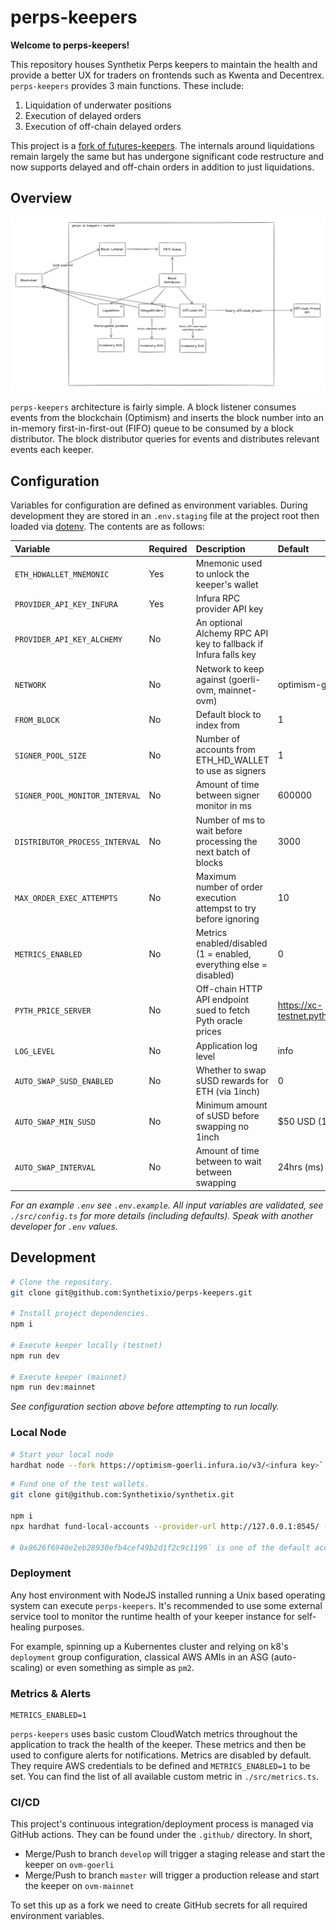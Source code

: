 # perps-keepers

**Welcome to perps-keepers!**

This repository houses Synthetix Perps keepers to maintain the health and provide a better UX for traders on frontends such as Kwenta and Decentrex. `perps-keepers` provides 3 main functions. These include:

1. Liquidation of underwater positions
1. Execution of delayed orders
1. Execution of off-chain delayed orders

This project is a [fork of futures-keepers](https://github.com/Synthetixio/futures-keepers). The internals around liquidations remain largely the same but has undergone significant code restructure and now supports delayed and off-chain orders in addition to just liquidations.

## Overview

![overview](./assets/perpsv2_overview.png)

`perps-keepers` architecture is fairly simple. A block listener consumes events from the blockchain (Optimism) and inserts the block number into an in-memory first-in-first-out (FIFO) queue to be consumed by a block distributor. The block distributor queries for events and distributes relevant events each keeper.

## Configuration

Variables for configuration are defined as environment variables. During development they are stored in an `.env.staging` file at the project root then loaded via [dotenv](https://www.npmjs.com/package/dotenv). The contents are as follows:

| Variable                       | Required | Description                                                        | Default                         |
| :----------------------------- | :------- | :----------------------------------------------------------------- | :------------------------------ |
| `ETH_HDWALLET_MNEMONIC`        | Yes      | Mnemonic used to unlock the keeper's wallet                        |                                 |
| `PROVIDER_API_KEY_INFURA`      | Yes      | Infura RPC provider API key                                        |                                 |
| `PROVIDER_API_KEY_ALCHEMY`     | No       | An optional Alchemy RPC API key to fallback if Infura falls key    |                                 |
| `NETWORK`                      | No       | Network to keep against (goerli-ovm, mainnet-ovm)                  | optimism-goerli                 |
| `FROM_BLOCK`                   | No       | Default block to index from                                        | 1                               |
| `SIGNER_POOL_SIZE`             | No       | Number of accounts from ETH_HD_WALLET to use as signers            | 1                               |
| `SIGNER_POOL_MONITOR_INTERVAL` | No       | Amount of time between signer monitor in ms                        | 600000                          |
| `DISTRIBUTOR_PROCESS_INTERVAL` | No       | Number of ms to wait before processing the next batch of blocks    | 3000                            |
| `MAX_ORDER_EXEC_ATTEMPTS`      | No       | Maximum number of order execution attempst to try before ignoring  | 10                              |
| `METRICS_ENABLED`              | No       | Metrics enabled/disabled (1 = enabled, everything else = disabled) | 0                               |
| `PYTH_PRICE_SERVER`            | No       | Off-chain HTTP API endpoint sued to fetch Pyth oracle prices       | https://xc-testnet.pyth.network |
| `LOG_LEVEL`                    | No       | Application log level                                              | info                            |
| `AUTO_SWAP_SUSD_ENABLED`       | No       | Whether to swap sUSD rewards for ETH (via 1inch)                   | 0                               |
| `AUTO_SWAP_MIN_SUSD`           | No       | Minimum amount of sUSD before swapping no 1inch                    | \$50 USD (10^18)                |
| `AUTO_SWAP_INTERVAL`           | No       | Amount of time between to wait between swapping                    | 24hrs (ms)                      |

_For an example `.env` see `.env.example`. All input variables are validated, see `./src/config.ts` for more details (including defaults). Speak with another developer for `.env` values._

## Development

```bash
# Clone the repository.
git clone git@github.com:Synthetixio/perps-keepers.git

# Install project dependencies.
npm i

# Execute keeper locally (testnet)
npm run dev

# Execute keeper (mainnet)
npm run dev:mainnet
```

_See configuration section above before attempting to run locally._

### Local Node

```bash
# Start your local node
hardhat node --fork https://optimism-goerli.infura.io/v3/<infura key>`
```

```bash
# Fund one of the test wallets.
git clone git@github.com:Synthetixio/synthetix.git

npm i
npx hardhat fund-local-accounts --provider-url http://127.0.0.1:8545/ --target-network goerli-ovm --deployment-path ./publish/deployed/goerli-ovm/ --use-ovm --private-key $GOERLI_OVM_PERPS_DEPLOYER_PRIVATE_KEY --account 0x8626f6940e2eb28930efb4cef49b2d1f2c9c1199

# 0x8626f6940e2eb28930efb4cef49b2d1f2c9c1199` is one of the default accounts from hardhat node --fork
```

### Deployment

Any host environment with NodeJS installed running a Unix based operating system can execute `perps-keepers`. It's recommended to use some external service tool to monitor the runtime health of your keeper instance for self-healing purposes.

For example, spinning up a Kubernentes cluster and relying on k8's `deployment` group configuration, classical AWS AMIs in an ASG (auto-scaling) or even something as simple as `pm2`.

### Metrics & Alerts

```
METRICS_ENABLED=1
```

`perps-keepers` uses basic custom CloudWatch metrics throughout the application to track the health of the keeper. These metrics and then be used to configure alerts for notifications. Metrics are disabled by default. They require AWS credentials to be defined and `METRICS_ENABLED=1` to be set. You can find the list of all available custom metric in `./src/metrics.ts`.

### CI/CD

This project's continuous integration/deployment process is managed via GitHub actions. They can be found under the `.github/` directory. In short,

- Merge/Push to branch `develop` will trigger a staging release and start the keeper on `ovm-goerli`
- Merge/Push to branch `master` will trigger a production release and start the keeper on `ovm-mainnet`

To set this up as a fork we need to create GitHub secrets for all required environment variables.
